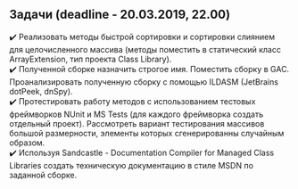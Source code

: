 ## Задачи (deadline - 20.03.2019, 22.00)
:heavy_check_mark: Реализовать методы быстрой сортировки и сортировки слиянием для целочисленного массива (методы поместить в статический класс ArrayExtension, тип проекта Class Library).<br/>
:heavy_check_mark: Полученной сборке назначить строгое имя. Поместить сборку в GAC. Проанализировать полученную сборку с помощью ILDASM (JetBrains dotPeek, dnSpy).<br/>
:heavy_check_mark: Протестировать работу методов с использованием тестовых фреймворков NUnit и MS Tests (для каждого фреймворка создать отдельный проект). Рассмотреть вариант тестирования массивов большой размерности, элементы которых сгенерированны случайным образом.<br/>
:heavy_check_mark: Используя Sandcastle - Documentation Compiler for Managed Class Libraries создать техническую документацию в стиле MSDN по заданной сборке. <br/>

